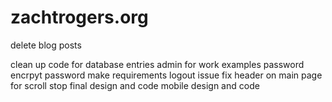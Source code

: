 zachtrogers.org
===============

delete blog posts

clean up code for database entries
admin for work examples
password encrpyt
password make requirements
logout issue
fix header on main page for scroll stop
final design and code
mobile design and code